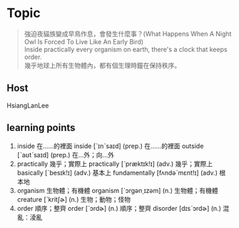 # Topic

> 強迫夜貓族變成早鳥作息，會發生什麼事？(What Happens When A Night Owl Is Forced To Live Like An Early Bird)<br>
> Inside practically every organism on earth, there's a clock that keeps order.<br>
> 幾乎地球上所有生物體內，都有個生理時鐘在保持秩序。<br>

## Host
HsiangLanLee

## learning points
1. inside  在……的裡面
inside  [ˋɪnˋsaɪd]  (prep.)  在……的裡面
outside  [ˋaʊtˋsaɪd]  (prep.)  在…外；向…外
2. practically  幾乎；實際上
practically  [ˋpræktɪk!ɪ]  (adv.)  幾乎；實際上
basically  [ˋbesɪk!ɪ]  (adv.)  基本上
fundamentally  [fʌndəˋmɛnt!ɪ]  (adv.)  根本地
3. organism  生物體；有機體
organism  [ˋɔrgən͵ɪzəm]  (n.)  生物體；有機體
creature  [ˋkritʃɚ]  (n.)  生物；動物；怪物
4. order  順序；整齊
order  [ˋɔrdɚ]  (n.)  順序；整齊
disorder  [dɪsˋɔrdɚ]  (n.)   混亂：淩亂
